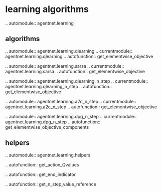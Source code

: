 learning algorithms
=====================

.. automodule:: agentnet.learning

algorithms
---------------------

.. automodule:: agentnet.learning.qlearning
.. currentmodule:: agentnet.learning.qlearning
.. autofunction:: get_elementwise_objective

.. automodule:: agentnet.learning.sarsa
.. currentmodule:: agentnet.learning.sarsa
.. autofunction:: get_elementwise_objective

.. automodule:: agentnet.learning.qlearning_n_step
.. currentmodule:: agentnet.learning.qlearning_n_step
.. autofunction:: get_elementwise_objective

.. automodule:: agentnet.learning.a2c_n_step
.. currentmodule:: agentnet.learning.a2c_n_step
.. autofunction:: get_elementwise_objective

.. automodule:: agentnet.learning.dpg_n_step
.. currentmodule:: agentnet.learning.dpg_n_step
.. autofunction:: get_elementwise_objective_components

helpers
---------------------
.. automodule:: agentnet.learning.helpers

.. autofunction:: get_action_Qvalues

.. autofunction:: get_end_indicator

.. autofunction:: get_n_step_value_reference

